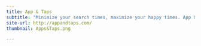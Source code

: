 ```yaml
---
title: App & Taps
subtitle: "Minimize your search times, maximize your happy times. App & Taps. <br> <br> <br> <br><br>"
site-url: http://appandtaps.com/
thumbnail: Apps&Taps.png

---
```

